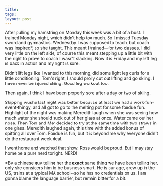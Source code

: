 ```yaml
---
title: 
tags: 
layout: post
---
```

After pulling my hamstring on Monday this week was a bit of a bust.  I trained Monday night, which didn't help too much.  So I missed Tuesday sword and gymnastics.  Wednesday I was supposed to teach, but coach was inspired\*, so she taught.  This meant I trained—for two classes. I did very little on the left side, of course this meant stepping up a little bit with the right to prove to coach I wasn’t slacking.  Now it is Friday and my left leg is back in action and my right is sore. 



Didn’t lift legs like I wanted to this morning, did some light leg curls for a little conditioning.  Tom's right, I should prolly cut out lifting and go skiing.  I have never be injured skiing. Good leg workout too.



Then again, I think I have been properly sore after a day or two of skiing.



Skipping wushu last  night was better because at least we had a work-fun-event-thingy, and all got to go to the melting pot for some fondue fun.  Highlight of the night was making Meredith laugh when she was seeing how much water she should suck out of her glass at once.  Water came out her nose.  Then Tom and Mer decided to try at the same time with two straws in one glass.  Meredith laughed again, this time with the added bonus of spitting all over Tom.  Fondue is fun, but it is beyond me why everyone didn't do the restaurant week deal.



I went home and watched that show.  Ross would be proud.  But I may stay home be a pure nerd tonight.  NERD!



\*By a chinese guy telling her the **exact** same thing we have been telling her, only she considers him to be business smart.  He is our age, grew up in the US, trains at a typical MA school--so he has no credentials on us.  I am gonna blame the language barrier, but remain bitter for a bit. 


